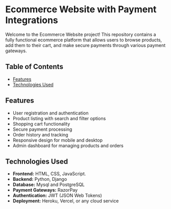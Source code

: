 # Ecommerce Website with Payment Integrations

Welcome to the Ecommerce Website project! This repository contains a fully functional ecommerce platform that allows users to browse products, add them to their cart, and make secure payments through various payment gateways.

## Table of Contents

- [Features](#features)
- [Technologies Used](#technologies-used)

## Features

- User registration and authentication
- Product listing with search and filter options
- Shopping cart functionality
- Secure payment processing
- Order history and tracking
- Responsive design for mobile and desktop
- Admin dashboard for managing products and orders

## Technologies Used

- **Frontend:** HTML, CSS, JavaScript.
- **Backend:** Python, Django
- **Database:** Mysql and PostgreSQL 
- **Payment Gateways:** RazorPay
- **Authentication:** JWT (JSON Web Tokens)
- **Deployment:** Heroku, Vercel, or any cloud service
